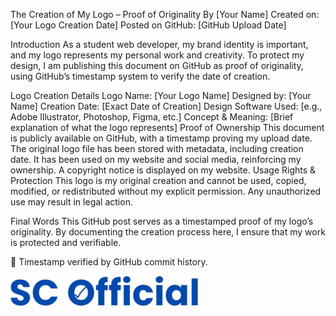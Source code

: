 The Creation of My Logo – Proof of Originality
By [Your Name]
Created on: [Your Logo Creation Date]
Posted on GitHub: [GitHub Upload Date]

Introduction
As a student web developer, my brand identity is important, and my logo represents my personal work and creativity. To protect my design, I am publishing this document on GitHub as proof of originality, using GitHub’s timestamp system to verify the date of creation.

Logo Creation Details
Logo Name: [Your Logo Name]
Designed by: [Your Name]
Creation Date: [Exact Date of Creation]
Design Software Used: [e.g., Adobe Illustrator, Photoshop, Figma, etc.]
Concept & Meaning: [Brief explanation of what the logo represents]
Proof of Ownership
This document is publicly available on GitHub, with a timestamp proving my upload date.
The original logo file has been stored with metadata, including creation date.
It has been used on my website and social media, reinforcing my ownership.
A copyright notice is displayed on my website.
Usage Rights & Protection
This logo is my original creation and cannot be used, copied, modified, or redistributed without my explicit permission. Any unauthorized use may result in legal action.

Final Words
This GitHub post serves as a timestamped proof of my logo’s originality. By documenting the creation process here, I ensure that my work is protected and verifiable.

🚀 Timestamp verified by GitHub commit history.

<img src="SC_Official-300x48 .png">
